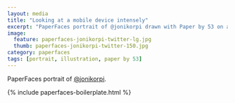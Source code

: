 ```yaml
---
layout: media
title: "Looking at a mobile device intensely"
excerpt: "PaperFaces portrait of @jonikorpi drawn with Paper by 53 on an iPad."
image: 
  feature: paperfaces-jonikorpi-twitter-lg.jpg
  thumb: paperfaces-jonikorpi-twitter-150.jpg
category: paperfaces
tags: [portrait, illustration, paper by 53]
---
```


PaperFaces portrait of [@jonikorpi](http://twitter.com/jonikorpi).

{% include paperfaces-boilerplate.html %}